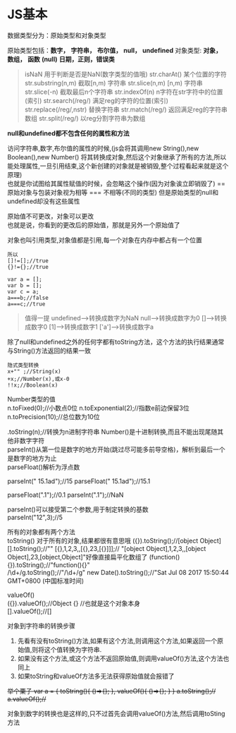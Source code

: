# JS基本  

数据类型分为：原始类型和对象类型  

原始类型包括：**数字，** **字符串，** **布尔值，** **null，** **undefined**
对象类型: **对象，** **数组，** **函数** **(null)** **日期，正则，错误类**  

>isNaN 用于判断是否是NaN(数字类型的值哦)
>str.charAt() 某个位置的字符
>str.substring(n,m) 截取[n,m) 字符串
>str.slice(n,m) [n,m) 字符串 
>str.slice(-n) 截取最后n个字符串
>str.indexOf(n) n字符在str字符中的位置(索引)
>str.search(/reg/) 满足reg的字符的位置(索引)
>str.replace(/reg/,nstr) 替换字符串
>str.match(/reg/) 返回满足reg的字符串数组
>str.split(/reg/) 以reg分割字符串为数组
 
**null和undefined都不包含任何的属性和方法**

访问字符串,数字,布尔值的属性的时候,(js会将其调用new String(),new Boolean(),new Number() 将其转换成对象,然后这个对象继承了所有的方法,所以能处理属性,一旦引用结束,这个新创建的对象就是被销毁,整个过程看起来就是这个原理)    
也就是你试图给其属性赋值的时候，会忽略这个操作(因为对象诶立即销毁了)
== 原始对象与包装对象视为相等
=== 不相等(不同的类型)
但是原始类型的null和undefined却没有这些属性  

原始值不可更改，对象可以更改  
也就是说，你看到的更改后的原始值，那就是另外一个原始值了  

对象也叫引用类型,对象值都是引用,每一个对象在内存中都占有一个位置  

	所以
	[]!=[];//true
	{}!={};//true
	
	var a = [];
	var b = [];
	var c = a;
	a===b;//false
	a===c;//true

>值得一提
>undefined-->转换成数字为NaN
>null-->转换成数字为0
>[]-->转换成数字0
>[1]-->转换成数字1
>['a']-->转换成数字a

除了null和undefined之外的任何字都有toString方法，这个方法的执行结果通常与String()方法返回的结果一致  

	隐式类型转换
	x+"" ;//String(x)
	+x;//Number(x),或x-0
	!!x;//Boolean(x)

Number类型的值  
n.toFixed(0);//小数点0位
n.toExponential(2);//指数e前边保留3位
n.toPrecision(10);//总位数为10位

.toString(n);//转换为n进制字符串
Number()是十进制转换,而且不能出现尾随其他非数字字符  
parseInt()从第一位是数字的地方开始(跳过尽可能多前导空格)，解析到最后一个是数字的地方为止  
parseFloat()解析为浮点数  

parseInt(" 15.1ad");//15
parseFloat(" 15.1ad");//15.1

parseFloat(".1");//0.1
parseInt(".1");//NaN

parseInt()可以接受第二个参数,用于制定转换的基数  
parseInt("12",3);//5

所有的对象都有两个方法  
toString() 对于所有的对象,结果都很有意思哦
({}).toString();//[object Object]  
[].toString();//""
[{},1,2,3,,[{},23,[{}]]];//
"[object Object],1,2,3,,[object Object],23,[object,Object]"好像直接扁平化数组了
(function(){}).toString();//"function(){}"  
/\d+/g.toString();//"/\d+/g"
new Date().toString();//"Sat Jul 08 2017 15:50:44 GMT+0800 (中国标准时间)

valueOf()  
({}).valueOf();//Object {} //也就是这个对象本身  
[].valueOf();//[]  

对象到字符串的转换步骤  
1. 先看有没有toString()方法,如果有这个方法,则调用这个方法,如果返回一个原始值,则将这个值转换为字符串.
2. 如果没有这个方法,或这个方法不返回原始值,则调用valueOf()方法,这个方法也同上  
3. 如果toString和valueOf方法多无法获得原始值就会报错了  

<del>
	举个栗子  
	var a = {
			toString(){
			()=>{};
			},
			valueOf(){
			()=>{};
		}
	}
	a.toString();//
	a.valueOf();//
</del>

对象到数字的转换也是这样的,只不过首先会调用valueOf()方法,然后调用toSting方法




















